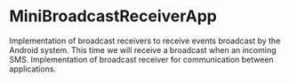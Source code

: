 # MiniBroadcastReceiverApp
 Implementation of broadcast receivers to receive events broadcast by the Android system. This time we will receive a broadcast when an incoming SMS. Implementation of broadcast receiver for communication between applications.

